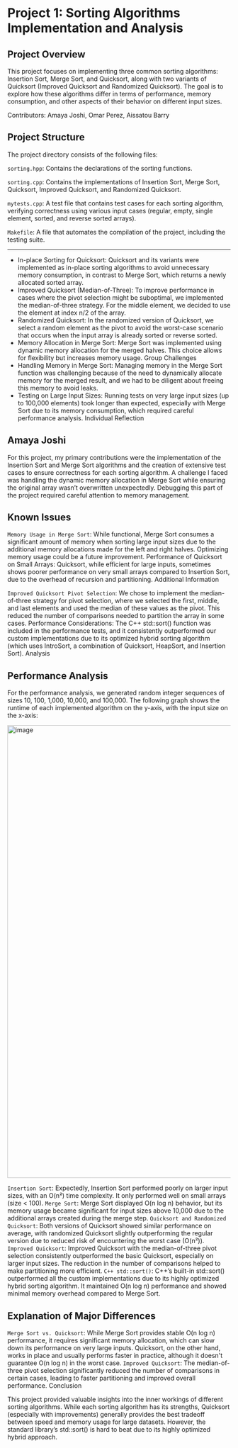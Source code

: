 # Project 1: Sorting Algorithms Implementation and Analysis

## Project Overview

This project focuses on implementing three common sorting algorithms: Insertion Sort, Merge Sort, and Quicksort, along with two variants of Quicksort (Improved Quicksort and Randomized Quicksort). The goal is to explore how these algorithms differ in terms of performance, memory consumption, and other aspects of their behavior on different input sizes.

Contributors: Amaya Joshi, Omar Perez, Aissatou Barry

## Project Structure

The project directory consists of the following files:

`sorting.hpp`: Contains the declarations of the sorting functions.

`sorting.cpp`: Contains the implementations of Insertion Sort, Merge Sort, Quicksort, Improved Quicksort, and Randomized Quicksort.

`mytests.cpp`: A test file that contains test cases for each sorting algorithm, verifying correctness using various input cases (regular, empty, single element, sorted, and reverse sorted arrays).

`Makefile`: A file that automates the compilation of the project, including the testing suite.

----------------------------------------------------------

- In-place Sorting for Quicksort: Quicksort and its variants were implemented as in-place sorting algorithms to avoid unnecessary memory consumption, in contrast to Merge Sort, which returns a newly allocated sorted array.
- Improved Quicksort (Median-of-Three): To improve performance in cases where the pivot selection might be suboptimal, we implemented the median-of-three strategy. For the middle element, we decided to use the element at index n/2 of the array.
- Randomized Quicksort: In the randomized version of Quicksort, we select a random element as the pivot to avoid the worst-case scenario that occurs when the input array is already sorted or reverse sorted.
- Memory Allocation in Merge Sort: Merge Sort was implemented using dynamic memory allocation for the merged halves. This choice allows for flexibility but increases memory usage.
Group Challenges
- Handling Memory in Merge Sort: Managing memory in the Merge Sort function was challenging because of the need to dynamically allocate memory for the merged result, and we had to be diligent about freeing this memory to avoid leaks.
- Testing on Large Input Sizes: Running tests on very large input sizes (up to 100,000 elements) took longer than expected, especially with Merge Sort due to its memory consumption, which required careful performance analysis.
Individual Reflection

## Amaya Joshi
For this project, my primary contributions were the implementation of the Insertion Sort and Merge Sort algorithms and the creation of extensive test cases to ensure correctness for each sorting algorithm. A challenge I faced was handling the dynamic memory allocation in Merge Sort while ensuring the original array wasn’t overwritten unexpectedly. Debugging this part of the project required careful attention to memory management.

## Known Issues
`Memory Usage in Merge Sort`: While functional, Merge Sort consumes a significant amount of memory when sorting large input sizes due to the additional memory allocations made for the left and right halves. Optimizing memory usage could be a future improvement.
Performance of Quicksort on Small Arrays: Quicksort, while efficient for large inputs, sometimes shows poorer performance on very small arrays compared to Insertion Sort, due to the overhead of recursion and partitioning.
Additional Information

`Improved Quicksort Pivot Selection`: We chose to implement the median-of-three strategy for pivot selection, where we selected the first, middle, and last elements and used the median of these values as the pivot. This reduced the number of comparisons needed to partition the array in some cases.
Performance Considerations: The C++ std::sort() function was included in the performance tests, and it consistently outperformed our custom implementations due to its optimized hybrid sorting algorithm (which uses IntroSort, a combination of Quicksort, HeapSort, and Insertion Sort).
Analysis

## Performance Analysis
For the performance analysis, we generated random integer sequences of sizes 10, 100, 1,000, 10,000, and 100,000. The following graph shows the runtime of each implemented algorithm on the y-axis, with the input size on the x-axis:

<img width="1022" alt="image" src="https://github.com/user-attachments/assets/1c677f01-4115-4ea9-8420-c924eee343e0">

`Insertion Sort`: Expectedly, Insertion Sort performed poorly on larger input sizes, with an O(n²) time complexity. It only performed well on small arrays (size < 100).
`Merge Sort`: Merge Sort displayed O(n log n) behavior, but its memory usage became significant for input sizes above 10,000 due to the additional arrays created during the merge step.
`Quicksort and Randomized Quicksort`: Both versions of Quicksort showed similar performance on average, with randomized Quicksort slightly outperforming the regular version due to reduced risk of encountering the worst case (O(n²)).
`Improved Quicksort`: Improved Quicksort with the median-of-three pivot selection consistently outperformed the basic Quicksort, especially on larger input sizes. The reduction in the number of comparisons helped to make partitioning more efficient.
`C++ std::sort()`: C++’s built-in std::sort() outperformed all the custom implementations due to its highly optimized hybrid sorting algorithm. It maintained O(n log n) performance and showed minimal memory overhead compared to Merge Sort.

## Explanation of Major Differences
`Merge Sort vs. Quicksort`: While Merge Sort provides stable O(n log n) performance, it requires significant memory allocation, which can slow down its performance on very large inputs. Quicksort, on the other hand, works in place and usually performs faster in practice, although it doesn't guarantee O(n log n) in the worst case.
`Improved Quicksort`: The median-of-three pivot selection significantly reduced the number of comparisons in certain cases, leading to faster partitioning and improved overall performance.
Conclusion

This project provided valuable insights into the inner workings of different sorting algorithms. While each sorting algorithm has its strengths, Quicksort (especially with improvements) generally provides the best tradeoff between speed and memory usage for large datasets. However, the standard library’s std::sort() is hard to beat due to its highly optimized hybrid approach.

